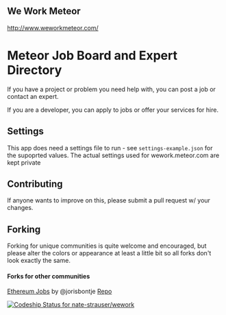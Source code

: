 ## We Work Meteor
http://www.weworkmeteor.com/
# Meteor Job Board and Expert Directory

If you have a project or problem you need help with, you can post a job or contact an expert.

If you are a developer, you can apply to jobs or offer your services for hire.

## Settings
This app does need a settings file to run - see `settings-example.json` for the supoprted values.  The actual settings used for wework.meteor.com are kept private

## Contributing
If anyone wants to improve on this, please submit a pull request w/ your changes.

## Forking
Forking for unique communities is quite welcome and encouraged, but please alter the colors or appearance at least a little bit so all forks don't look exactly the same.


#### Forks for other communities 
[Ethereum Jobs](http://jobs.ethercasts.com/) by @jorisbontje [Repo](https://github.com/EtherCasts/wework)


[ ![Codeship Status for nate-strauser/wework](https://codeship.com/projects/20fcf290-9cc5-0131-c1a7-7ae80bc9bd82/status?branch=master)](https://codeship.com/projects/17832)
